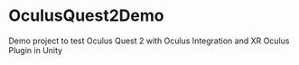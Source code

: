 # OculusQuest2Demo
Demo project to test Oculus Quest 2 with Oculus Integration and XR Oculus Plugin in Unity
